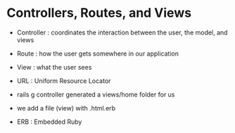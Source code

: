 # Controllers, Routes, and Views
 
 - Controller : coordinates the interaction between the user, the model, and views
 - Route : how the user gets somewhere in our application
 - View : what the user sees

 - URL : Uniform Resource Locator

 - rails g controller generated a views/home folder for us
 - we add a file (view) with .html.erb
 - ERB : Embedded Ruby